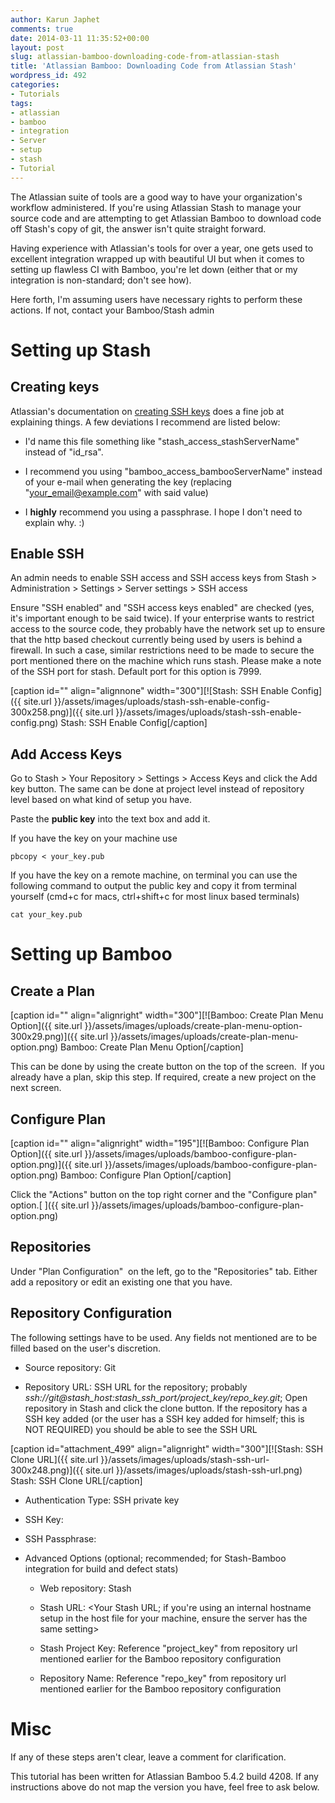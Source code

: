 ```yaml
---
author: Karun Japhet
comments: true
date: 2014-03-11 11:35:52+00:00
layout: post
slug: atlassian-bamboo-downloading-code-from-atlassian-stash
title: 'Atlassian Bamboo: Downloading Code from Atlassian Stash'
wordpress_id: 492
categories:
- Tutorials
tags:
- atlassian
- bamboo
- integration
- Server
- setup
- stash
- Tutorial
---
```


The Atlassian suite of tools are a good way to have your organization's workflow administered. If you're using Atlassian Stash to manage your source code and are attempting to get Atlassian Bamboo to download code off Stash's copy of git, the answer isn't quite straight forward.

Having experience with Atlassian's tools for over a year, one gets used to excellent integration wrapped up with beautiful UI but when it comes to setting up flawless CI with Bamboo, you're let down (either that or my integration is non-standard; don't see how).<!-- more -->

Here forth, I'm assuming users have necessary rights to perform these actions. If not, contact your Bamboo/Stash admin


# Setting up Stash




## Creating keys


Atlassian's documentation on [creating SSH keys](https://confluence.atlassian.com/display/STASH/Creating+SSH+keys) does a fine job at explaining things. A few deviations I recommend are listed below:



	
  * I'd name this file something like "stash_access_stashServerName" instead of "id_rsa".

	
  * I recommend you using "bamboo_access_bambooServerName" instead of your e-mail when generating the key (replacing "your_email@example.com" with said value)

	
  * I **highly** recommend you using a passphrase. I hope I don't need to explain why. :)




## Enable SSH


An admin needs to enable SSH access and SSH access keys from Stash > Administration > Settings > Server settings > SSH access

Ensure "SSH enabled" and "SSH access keys enabled" are checked (yes, it's important enough to be said twice). If your enterprise wants to restrict access to the source code, they probably have the network set up to ensure that the http based checkout currently being used by users is behind a firewall. In such a case, similar restrictions need to be made to secure the port mentioned there on the machine which runs stash. Please make a note of the SSH port for stash. Default port for this option is 7999.

[caption id="" align="alignnone" width="300"][![Stash: SSH Enable Config]({{ site.url }}/assets/images/uploads/stash-ssh-enable-config-300x258.png)]({{ site.url }}/assets/images/uploads/stash-ssh-enable-config.png) Stash: SSH Enable Config[/caption]


## Add Access Keys


Go to Stash > Your Repository > Settings > Access Keys and click the Add key button. The same can be done at project level instead of repository level based on what kind of setup you have.

Paste the **public key** into the text box and add it.

If you have the key on your machine use

    
    pbcopy < your_key.pub


If you have the key on a remote machine, on terminal you can use the following command to output the public key and copy it from terminal yourself (cmd+c for macs, ctrl+shift+c for most linux based terminals)

    
    cat your_key.pub




# Setting up Bamboo




## **Create a Plan**


[caption id="" align="alignright" width="300"][![Bamboo: Create Plan Menu Option]({{ site.url }}/assets/images/uploads/create-plan-menu-option-300x29.png)]({{ site.url }}/assets/images/uploads/create-plan-menu-option.png) Bamboo: Create Plan Menu Option[/caption]

This can be done by using the create button on the top of the screen.  If you already have a plan, skip this step. If required, create a new project on the next screen.


## **Configure Plan**


[caption id="" align="alignright" width="195"][![Bamboo: Configure Plan Option]({{ site.url }}/assets/images/uploads/bamboo-configure-plan-option.png)]({{ site.url }}/assets/images/uploads/bamboo-configure-plan-option.png) Bamboo: Configure Plan Option[/caption]

Click the "Actions" button on the top right corner and the "Configure plan" option.[
]({{ site.url }}/assets/images/uploads/bamboo-configure-plan-option.png)


## **Repositories**


Under "Plan Configuration"  on the left, go to the "Repositories" tab. Either add a repository or edit an existing one that you have.


## **Repository Configuration**


The following settings have to be used. Any fields not mentioned are to be filled based on the user's discretion.



	
  * Source repository: Git

	
  * Repository URL: SSH URL for the repository; probably _ssh://git@stash_host:stash_ssh_port/project_key/repo_key.git_; Open repository in Stash and click the clone button. If the repository has a SSH key added (or the user has a SSH key added for himself; this is NOT REQUIRED) you should be able to see the SSH URL

[caption id="attachment_499" align="alignright" width="300"][![Stash: SSH Clone URL]({{ site.url }}/assets/images/uploads/stash-ssh-url-300x248.png)]({{ site.url }}/assets/images/uploads/stash-ssh-url.png) Stash: SSH Clone URL[/caption]

	
  * Authentication Type: SSH private key

	
  * SSH Key: <upload file created earlier>

	
  * SSH Passphrase: <enter passphrase entered earlier>

	
  * Advanced Options (optional; recommended; for Stash-Bamboo integration for build and defect stats)

	
    * Web repository: Stash

	
    * Stash URL: <Your Stash URL; if you're using an internal hostname setup in the host file for your machine, ensure the server has the same setting>

	
    * Stash Project Key: Reference "project_key" from repository url mentioned earlier for the Bamboo repository configuration

	
    * Repository Name: Reference "repo_key" from repository url mentioned earlier for the Bamboo repository configuration







# Misc


If any of these steps aren't clear, leave a comment for clarification.

This tutorial has been written for Atlassian Bamboo 5.4.2 build 4208. If any instructions above do not map the version you have, feel free to ask below.
